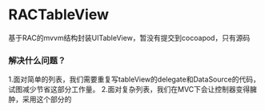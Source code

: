 # RACTableView
基于RAC的mvvm结构封装UITableView，暂没有提交到cocoapod，只有源码
### 解决什么问题？
1.面对简单的列表，我们需要重复写tableView的delegate和DataSource的代码，试图减少节省这部分工作量。
2.面对复杂列表，我们在MVC下会让控制器变得臃肿，采用这个部分的
